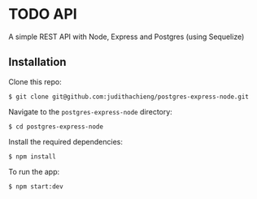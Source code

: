 # TODO API 

A simple REST API with Node, Express and Postgres (using Sequelize)
## Installation

Clone this repo:

```
$ git clone git@github.com:judithachieng/postgres-express-node.git
```

Navigate to the `postgres-express-node` directory:

```
$ cd postgres-express-node
```

Install the required dependencies:

```
$ npm install
```
To run the app:

```
$ npm start:dev
```
